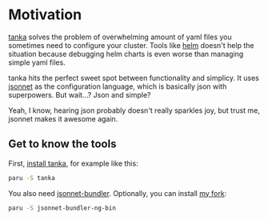 # Motivation

[tanka](https://tanka.dev/) solves the problem of overwhelming amount of yaml files you
sometimes need to configure your cluster. Tools like [helm](https://helm.sh/) doesn't help
the situation because debugging helm charts is even worse than managing simple yaml files.

tanka hits the perfect sweet spot between functionality and simplicy. It uses [jsonnet](https://jsonnet.org/)
as the configuration language, which is basically json with superpowers. But wait...? Json and simple?

Yeah, I know, hearing json probably doesn't really sparkles joy, but trust me, jsonnet makes it awesome again.

## Get to know the tools

First, [install tanka](https://tanka.dev/install#tanka), for example like this:

```bash
paru -S tanka
```

You also need [jsonnet-bundler](https://tanka.dev/install#jsonnet-bundler). Optionally, you
can install [my fork](https://github.com/dadav/jsonnet-bundler-ng):

```bash
paru -S jsonnet-bundler-ng-bin
```
